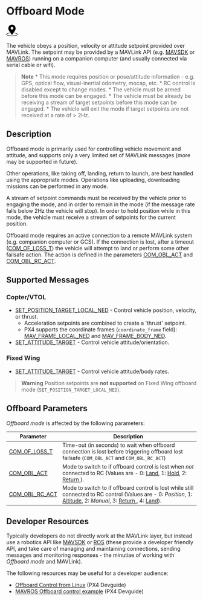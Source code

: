 # Offboard Mode

[<img src="../../assets/site/position_fixed.svg" title="Position fix required (e.g. GPS)" width="30px" />](../getting_started/flight_modes.md#key_position_fixed)

The vehicle obeys a position, velocity or attitude setpoint provided over MAVLink. The setpoint may be provided by a MAVLink API (e.g. [MAVSDK](https://mavsdk.mavlink.io/) or [MAVROS](https://github.com/mavlink/mavros)) running on a companion computer (and usually connected via serial cable or wifi).

> **Note** * This mode requires position or pose/attitude information - e.g. GPS, optical flow, visual-inertial odometry, mocap, etc. * RC control is disabled except to change modes. * The vehicle must be armed before this mode can be engaged. * The vehicle must be already be receiving a stream of target setpoints before this mode can be engaged. * The vehicle will exit the mode if target setpoints are not received at a rate of > 2Hz.

## Description

Offboard mode is primarily used for controlling vehicle movement and attitude, and supports only a very limited set of MAVLink messages (more may be supported in future).

Other operations, like taking off, landing, return to launch, are best handled using the appropriate modes. Operations like uploading, downloading missions can be performed in any mode.

A stream of setpoint commands must be received by the vehicle prior to engaging the mode, and in order to remain in the mode (if the message rate falls below 2Hz the vehicle will stop). In order to hold position while in this mode, the vehicle must receive a stream of setpoints for the current position.

Offboard mode requires an active connection to a remote MAVLink system (e.g. companion computer or GCS). If the connection is lost, after a timeout ([COM_OF_LOSS_T](#COM_OF_LOSS_T)) the vehicle will attempt to land or perform some other failsafe action. The action is defined in the parameters [COM_OBL_ACT](#COM_OBL_ACT) and [COM_OBL_RC_ACT](#COM_OBL_RC_ACT).

## Supported Messages

### Copter/VTOL

* [SET_POSITION_TARGET_LOCAL_NED](https://mavlink.io/en/messages/common.html#SET_POSITION_TARGET_LOCAL_NED) - Control vehicle position, velocity, or thrust. 
  * Acceleration setpoints are combined to create a 'thrust' setpoint.
  * PX4 supports the coordinate frames (`coordinate_frame` field): [MAV_FRAME_LOCAL_NED](https://mavlink.io/en/messages/common.html#MAV_FRAME_LOCAL_NED) and [MAV_FRAME_BODY_NED](https://mavlink.io/en/messages/common.html#MAV_FRAME_BODY_NED).
* [SET_ATTITUDE_TARGET](https://mavlink.io/en/messages/common.html#SET_ATTITUDE_TARGET) - Control vehicle attitude/orientation.

### Fixed Wing

* [SET_ATTITUDE_TARGET](https://mavlink.io/en/messages/common.html#SET_ATTITUDE_TARGET) - Control vehicle attitude/body rates.

> **Warning** Position setpoints are **not supported** on Fixed Wing offboard mode (`SET_POSITION_TARGET_LOCAL_NED`).

<!-- Limited for offboard mode in Fixed Wing was added to master after PX4 v1.9.0.
See https://github.com/PX4/Firmware/pull/12149 and https://github.com/PX4/Firmware/pull/12311 -->

## Offboard Parameters

*Offboard mode* is affected by the following parameters:

| Parameter                                                                                             | Description                                                                                                                                                                                                                                              |
| ----------------------------------------------------------------------------------------------------- | -------------------------------------------------------------------------------------------------------------------------------------------------------------------------------------------------------------------------------------------------------- |
| <span id="COM_OF_LOSS_T"></span>[COM_OF_LOSS_T](../advanced_config/parameter_reference.md#COM_OF_LOSS_T)   | Time-out (in seconds) to wait when offboard connection is lost before triggering offboard lost failsafe (`COM_OBL_ACT` and `COM_OBL_RC_ACT`)                                                                                                             |
| <span id="COM_OBL_ACT"></span>[COM_OBL_ACT](../advanced_config/parameter_reference.md#COM_OBL_ACT)       | Mode to switch to if offboard control is lost when *not* connected to RC (Values are - 0: [Land](../flight_modes/land.md), 1: [Hold](../flight_modes/hold.md), 2: [Return ](../flight_modes/return.md)).                                                 |
| <span id="COM_OBL_RC_ACT"></span>[COM_OBL_RC_ACT](../advanced_config/parameter_reference.md#COM_OBL_RC_ACT) | Mode to switch to if offboard control is lost while still connected to RC control (Values are - 0: *Position*, 1: [Altitude](../flight_modes/altitude_mc.md), 2: *Manual*, 3: [Return ](../flight_modes/return.md), 4: [Land](../flight_modes/land.md)). |

## Developer Resources

Typically developers do not directly work at the MAVLink layer, but instead use a robotics API like [MAVSDK](https://mavsdk.mavlink.io/) or [ROS](http://www.ros.org/) (these provide a developer friendly API, and take care of managing and maintaining connections, sending messages and monitoring responses - the minutiae of working with *Offboard mode* and MAVLink).

The following resources may be useful for a developer audience:

* [Offboard Control from Linux](https://dev.px4.io/en/ros/offboard_control.html) (PX4 Devguide)
* [MAVROS Offboard control example](https://dev.px4.io/en/ros/mavros_offboard.html) (PX4 Devguide)